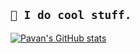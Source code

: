 ## `🌱 I do cool stuff.`

[![Pavan's GitHub stats](https://github-readme-stats.vercel.app/api?username=pavanistaken&bg_color=30,141E30,243B55&title_color=fff&text_color=fff)](https://github.com/anuraghazra/github-readme-stats)

<!---
pavankumar-balij/pavankumar-balij is a ✨ special ✨ repository because its `README.md` (this file) appears on your GitHub profile.
You can click the Preview link to take a look at your changes.
--->
